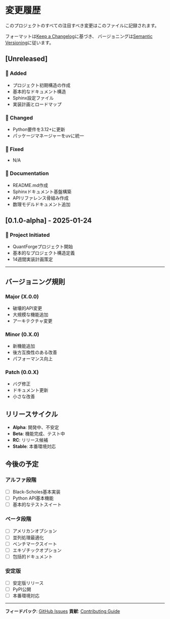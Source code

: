 # 変更履歴

このプロジェクトのすべての注目すべき変更はこのファイルに記録されます。

フォーマットは[Keep a Changelog](https://keepachangelog.com/ja/1.0.0/)に基づき、
バージョニングは[Semantic Versioning](https://semver.org/lang/ja/)に従います。

## [Unreleased]

### 🚀 Added
- プロジェクト初期構造の作成
- 基本的なドキュメント構造
- Sphinx設定ファイル
- 実装計画とロードマップ

### 🔧 Changed
- Python要件を3.12+に更新
- パッケージマネージャーをuvに統一

### 🐛 Fixed
- N/A

### 📝 Documentation
- README.md作成
- Sphinxドキュメント基盤構築
- APIリファレンス骨組み作成
- 数理モデルドキュメント追加

## [0.1.0-alpha] - 2025-01-24

### 🎉 Project Initiated
- QuantForgeプロジェクト開始
- 基本的なプロジェクト構造定義
- 14週間実装計画策定

---

## バージョニング規則

### Major (X.0.0)
- 破壊的API変更
- 大規模な機能追加
- アーキテクチャ変更

### Minor (0.X.0)
- 新機能追加
- 後方互換性のある改善
- パフォーマンス向上

### Patch (0.0.X)
- バグ修正
- ドキュメント更新
- 小さな改善

## リリースサイクル

- **Alpha**: 開発中、不安定
- **Beta**: 機能完成、テスト中
- **RC**: リリース候補
- **Stable**: 本番環境対応

## 今後の予定

### アルファ段階
- [ ] Black-Scholes基本実装
- [ ] Python API基本機能
- [ ] 基本的なテストスイート

### ベータ段階
- [ ] アメリカンオプション
- [ ] 並列処理最適化
- [ ] ベンチマークスイート
- [ ] エキゾチックオプション
- [ ] 包括的ドキュメント

### 安定版
- [ ] 安定版リリース
- [ ] PyPI公開
- [ ] 本番環境対応

---

**フィードバック**: [GitHub Issues](https://github.com/yourusername/quantforge/issues)
**貢献**: [Contributing Guide](development/contributing.md)